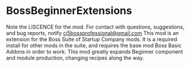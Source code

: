 # BossBeginnerExtensions
Note the LISCENCE for the mod.
For contact with questions, suggestions, and bug reports, notify cj5bossprofessional@gmail.com
This mod is an extension for the Boss Suite of Startup Company mods. It is a required install for other mods in the suite, and requires the base mod Boss Basic Addons in order to work.
This mod greatly expands Beginner component and module production, changing recipes along the way.
